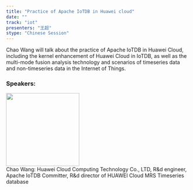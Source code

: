 ```yaml
---
title: "Practice of Apache IoTDB in Huawei cloud"
date: "" 
track: "iot"
presenters: "王超"
stype: "Chinese Session"
---
```

Chao Wang will talk about the practice of Apache IoTDB in Huawei Cloud, including the kernel enhancement of Huawei Cloud in IoTDB, as well as the multi-mode fusion analysis technology and scenarios of timeseries data and non-timeseries data in the Internet of Things.

### Speakers: 
 <img src="images/speaker/1129.png" width="200" />
 <br>Chao Wang: Huawei Cloud Computing Technology Co., LTD, R&d engineer, Apache IoTDB Committer, R&d director of HUAWEI Cloud MRS Timeseries database

 